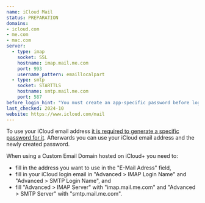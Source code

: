 ```yaml
---
name: iCloud Mail
status: PREPARATION
domains:
- icloud.com
- me.com
- mac.com
server:
  - type: imap
    socket: SSL
    hostname: imap.mail.me.com
    port: 993
    username_pattern: emaillocalpart
  - type: smtp
    socket: STARTTLS
    hostname: smtp.mail.me.com
    port: 587
before_login_hint: "You must create an app-specific password before login."
last_checked: 2024-10
website: https://www.icloud.com/mail
---
```


To use your iCloud email address [it is required to generate a specific password for it](https://support.apple.com/en-us/HT202304). Afterwards you can use your iCloud email address and the newly created password.

When using a Custom Email Domain hosted on iCloud+ you need to: 
- fill in the address you want to use in the "E-Mail Adress" field,
- fill in your iCloud login email in "Advanced > IMAP Login Name" and "Advanced > SMTP Login Name", and
- fill "Advanced > IMAP Server" with "imap.mail.me.com" and "Advanced > SMTP Server" with "smtp.mail.me.com".
